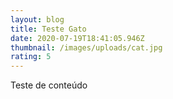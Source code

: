```yaml
---
layout: blog
title: Teste Gato
date: 2020-07-19T18:41:05.946Z
thumbnail: /images/uploads/cat.jpg
rating: 5
---
```

Teste de conteúdo